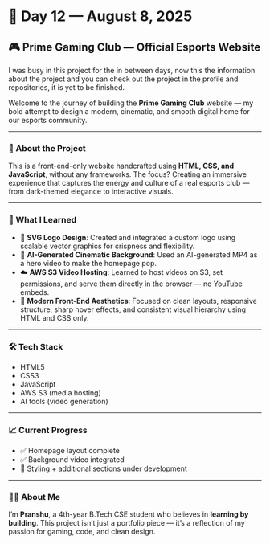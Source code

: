 # 📅 Day 12 — August 8, 2025

## 🎮 Prime Gaming Club — Official Esports Website

I was busy in this project for the in between days, now this the information about the project and you can check out the project in the profile and repositories, it is yet to be finished.

Welcome to the journey of building the **Prime Gaming Club** website — my bold attempt to design a modern, cinematic, and smooth digital home for our esports community.

---

### 🚀 About the Project

This is a front-end-only website handcrafted using **HTML, CSS, and JavaScript**, without any frameworks. The focus? Creating an immersive experience that captures the energy and culture of a real esports club — from dark-themed elegance to interactive visuals.

---

### 🧠 What I Learned

- 🎨 **SVG Logo Design**: Created and integrated a custom logo using scalable vector graphics for crispness and flexibility.
- 🎥 **AI-Generated Cinematic Background**: Used an AI-generated MP4 as a hero video to make the homepage pop.
- ☁️ **AWS S3 Video Hosting**: Learned to host videos on S3, set permissions, and serve them directly in the browser — no YouTube embeds.
- 🧼 **Modern Front-End Aesthetics**: Focused on clean layouts, responsive structure, sharp hover effects, and consistent visual hierarchy using HTML and CSS only.

---

### 🛠️ Tech Stack

- HTML5  
- CSS3  
- JavaScript  
- AWS S3 (media hosting)  
- AI tools (video generation)

---

### 📈 Current Progress

- ✅ Homepage layout complete  
- ✅ Background video integrated  
- 🔄 Styling + additional sections under development  

---

### 👨‍💻 About Me

I’m **Pranshu**, a 4th-year B.Tech CSE student who believes in **learning by building**. This project isn’t just a portfolio piece — it’s a reflection of my passion for gaming, code, and clean design.

